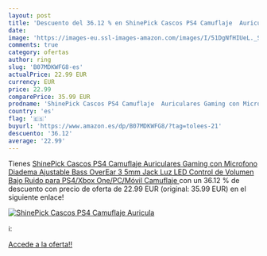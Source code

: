```yaml
---
layout: post
title: 'Descuento del 36.12 % en ShinePick Cascos PS4 Camuflaje  Auricula'
date: 
image: 'https://images-eu.ssl-images-amazon.com/images/I/51DgNfHIUeL._SL200_.jpg'
comments: true
category: ofertas
author: ring
slug: 'B07MDKWFG8-es'
actualPrice: 22.99 EUR
currency: EUR
price: 22.99
comparePrice: 35.99 EUR
prodname: 'ShinePick Cascos PS4 Camuflaje  Auriculares Gaming con Microfono Diadema Ajustable  Bass OverEar 3 5mm Jack  Luz LED  Control de Volumen  Bajo Ruido para PS4/Xbox One/PC/Móvil  Camuflaje '
country: 'es'
flag: '🇪🇸'
buyurl: 'https://www.amazon.es/dp/B07MDKWFG8/?tag=tolees-21'
descuento: '36.12'
average: '22.99'
---
```


Tienes [ShinePick Cascos PS4 Camuflaje  Auriculares Gaming con Microfono Diadema Ajustable  Bass OverEar 3 5mm Jack  Luz LED  Control de Volumen  Bajo Ruido para PS4/Xbox One/PC/Móvil  Camuflaje ](https://www.amazon.es/dp/B07MDKWFG8/?tag=tolees-21) con un 36.12 % de descuento con precio de oferta de 22.99 EUR (original: 35.99 EUR) en el siguiente enlace!

[![ShinePick Cascos PS4 Camuflaje  Auricula](https://images-eu.ssl-images-amazon.com/images/I/51DgNfHIUeL._SL200_.jpg)](https://www.amazon.es/dp/B07MDKWFG8/?tag=tolees-21)

ℹ️:


[Accede a la oferta!!](https://www.amazon.es/dp/B07MDKWFG8/?tag=tolees-21)
